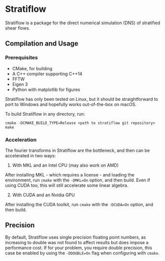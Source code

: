 # Stratiflow

Stratiflow is a package for the direct numerical simulation (DNS) of stratified shear flows.

## Compilation and Usage

### Prerequisites
* CMake, for building
* A C++ compiler supporting C++14
* FFTW
* Eigen 3
* Python with matplotlib for figures

Stratiflow has only been tested on Linux, but it should be straightforward to port to Windows and hopefully works out-of-the-box on macOS.

To build Stratiflow in any directory, run:
```
cmake -DCMAKE_BUILD_TYPE=Release <path to stratiflow git repository>
make
```

### Acceleration
The fourier transforms in Stratiflow are the bottleneck, and then can be accelerated in two ways:
1. With MKL and an Intel CPU (may also work on AMD)

After installing MKL - which requires a license - and loading the environment, run `cmake` with the `-DMKL=On` option, and then build. Even if using CUDA too, this will still accelerate some linear algebra.

2. With CUDA and an Nvidia GPU

After installing the CUDA toolkit, run `cmake` with the `-DCUDA=On` option, and then build.

## Precision

By default, Stratiflow uses single precision floating point numbers, as increasing to double was not found to affect results but does impose a performance cost.
If for your problem, you require double precision, this case be enabled by using the `-DDOUBLE=On` flag when configuring with `cmake`.
